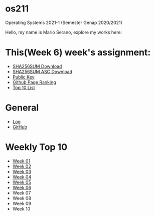 # os211
Operating Systems 2021-1 (Semester Genap 2020/2021)

Hello, my name is Mario Serano, explore my works here:

# This(Week 6) week's assignment:
* [SHA256SUM Download](https://marioserano.github.io/os211/TXT/SHA256SUM)
* [SHA256SUM ASC Download](https://marioserano.github.io/os211/TXT/SHA256SUM.asc)
* [Public Key](https://marioserano.github.io/os211/TXT/mypubkey.txt)
* [Github Page Ranking](https://marioserano.github.io/os211/TXT/myrank.txt)
* [Top 10 List](W06)

# General
* [Log](https://marioserano.github.io/os211/TXT/mylog.txt)
* [GitHub](https://github.com/marioserano/os211)

# Weekly Top 10
* [Week 01](w01)
* [Week 02](W02)
* [Week 03](W03)
* [Week 04](W04)
* [Week 05](W05)
* [Week 06](W06)
* Week 07
* Week 08
* Week 09
* Week 10
